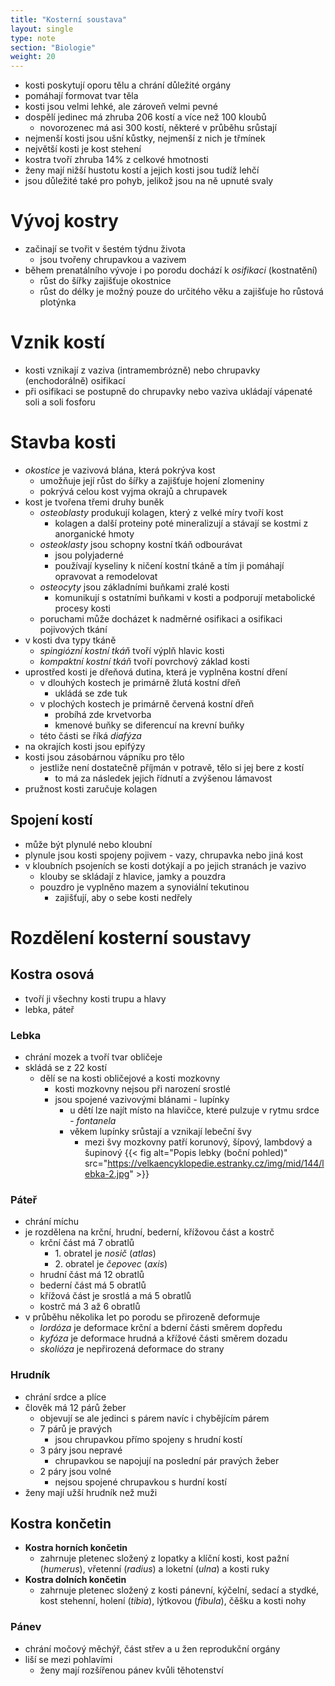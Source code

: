 ```yaml
---
title: "Kosterní soustava"
layout: single
type: note
section: "Biologie"
weight: 20
---
```

- kosti poskytují oporu tělu a chrání důležité orgány
- pomáhají formovat tvar těla
- kosti jsou velmi lehké, ale zároveň velmi pevné
- dospělí jedinec má zhruba 206 kostí a více než 100 kloubů
    - novorozenec má asi 300 kostí, některé v průběhu srůstají
- nejmenší kosti jsou ušní kůstky, nejmenší z nich je třmínek
- největší kosti je kost stehení
- kostra tvoří zhruba 14% z celkové hmotnosti
- ženy mají nižší hustotu kostí a jejich kosti jsou tudíž lehčí
- jsou důležité také pro pohyb, jelikož jsou na ně upnuté svaly
# Vývoj kostry
- začinají se tvořit v šestém týdnu života
    - jsou tvořeny chrupavkou a vazivem
- během prenatálního vývoje i po porodu dochází k *osifikaci* (kostnatění)
    - růst do šířky zajišťuje okostnice
    - růst do délky je možný pouze do určitého věku a zajišťuje ho růstová plotýnka
# Vznik kostí
- kosti vznikají z vaziva (intramembrózně) nebo chrupavky (enchodorálně) osifikací
- při osifikaci se postupně do chrupavky nebo vaziva ukládají vápenaté soli a soli fosforu
# Stavba kosti
- *okostice* je vazivová blána, která pokrýva kost
    - umožňuje její růst do šířky a zajišťuje hojení zlomeniny
    - pokrývá celou kost vyjma okrajů a chrupavek
- kost je tvořena třemi druhy buněk
    - *osteoblasty* produkují kolagen, který z velké míry tvoří kost
        - kolagen a další proteiny poté mineralizují a stávají se kostmi z anorganické hmoty
    - *osteoklasty* jsou schopny kostní tkáň odbourávat
        - jsou polyjaderné
        - používají kyseliny k ničení kostní tkáně a tím ji pomáhají opravovat a remodelovat
    - *osteocyty* jsou základními buňkami zralé kosti
        - komunikují s ostatními buňkami v kosti a podporují metabolické procesy kosti
    - poruchami může docházet k nadměrné osifikaci a osifikaci pojivových tkání
- v kosti dva typy tkáně
    - *spingiózní kostní tkáň* tvoří výplň hlavic kosti
    - *kompaktní kostní tkáň* tvoří povrchový základ kosti
- uprostřed kosti je dřeňová dutina, která je vyplněna kostní dření
    - v dlouhých kostech je primárně žlutá kostní dřeň
        - ukládá se zde tuk
    - v plochých kostech je primárně červená kostní dřeň
        - probíhá zde krvetvorba
        - kmenové buňky se diferencuí na krevní buňky
    - této části se říká *diafýza*
- na okrajích kosti jsou epifýzy
- kosti jsou zásobárnou vápníku pro tělo
    - jestliže není dostatečně příjmán v potravě, tělo si jej bere z kostí
        - to má za následek jejich řídnutí a zvýšenou lámavost
- pružnost kosti zaručuje kolagen
## Spojení kostí
- může být plynulé nebo kloubní
- plynule jsou kosti spojeny pojivem - vazy, chrupavka nebo jiná kost
- v kloubních psojeních se kosti dotýkají a po jejich stranách je vazivo
    - klouby se skládají z hlavice, jamky a pouzdra
    - pouzdro je vyplněno mazem a synoviální tekutinou
        - zajišťují, aby o sebe kosti nedřely
# Rozdělení kosterní soustavy
## Kostra osová
- tvoří ji všechny kosti trupu a hlavy
- lebka, páteř
### Lebka
- chrání mozek a tvoří tvar obličeje
- skládá se z 22 kostí
    - dělí se na kosti obličejové a kosti mozkovny
        - kosti mozkovny nejsou při narození srostlé
        - jsou spojené vazivovými blánami - lupínky
            - u dětí lze najít místo na hlavičce, které pulzuje v rytmu srdce - *fontanela*
            - věkem lupínky srůstají a vznikají lebeční švy
                - mezi švy mozkovny patří korunový, šípový, lambdový a šupinový
{{< fig alt="Popis lebky (boční pohled)" src="https://velkaencyklopedie.estranky.cz/img/mid/144/lebka-2.jpg" >}}

### Páteř
- chrání míchu
- je rozdělena na krční, hrudní, bederní, křížovou část a kostrč
    - krční část má 7 obratlů
        - 1\. obratel je *nosič* (*atlas*)
        - 2\. obratel je *čepovec* (*axis*)
    - hrudní část má 12 obratlů
    - bederní část má 5 obratlů
    - křížová část je srostlá a má 5 obratlů
    - kostrč má 3 až 6 obratlů
- v průběhu několika let po porodu se přirozeně deformuje   
    - *lordóza* je deformace krční a bderní části směrem dopředu
    - *kyfóza* je deformace hrudná a křížové části směrem dozadu
    - *skolióza* je nepřirozená deformace do strany
### Hrudník
- chrání srdce a plíce
- člověk má 12 párů žeber
    - objevují se ale jedinci s párem navíc i chybějícím párem
    - 7 párů je pravých
        - jsou chrupavkou přímo spojeny s hrudní kostí
    - 3 páry jsou nepravé
        - chrupavkou se napojují na poslední pár pravých žeber
    - 2 páry jsou volné
        - nejsou spojené chrupavkou s hurdní kostí
- ženy mají užší hrudník než muži
## Kostra končetin
- **Kostra horních končetin**
    - zahrnuje pletenec složený z lopatky a klíční kosti, kost pažní (*humerus*), vřetenní (*radius*) a loketní (*ulna*) a kosti ruky
- **Kostra dolních končetin**
    - zahrnuje pletenec složený z kosti pánevní, kýčelní, sedací a stydké, kost stehenní, holení (*tibia*), lýtkovou (*fibula*), čěšku a kosti nohy
### Pánev
- chrání močový měchýř, část střev a u žen reprodukční orgány
- liší se mezi pohlavími
    - ženy mají rozšířenou pánev kvůli těhotenství